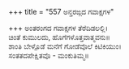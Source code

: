 +++
title = "557 ಅನ್ತರಙ್ಗದ ಗವಾಕ್ಷಗಳ"

+++
ಅಂತರಂಗದ ಗವಾಕ್ಷಗಳ ತೆರೆದಿಡಲಲ್ಲಿ।  
ಚಿಂತೆ ಕುಮುಲದು, ಹೊಗೆಗಳೊತ್ತವಾತ್ಮವನು॥  
ಶಾಂತಿ ಬೇಳ್ಪೊಡೆ ಮನೆಗೆ ಗೋಡೆವೊಲೆ ಕಿಟಿಕಿಯುಂ।  
ಸಂತತದಪೇಕ್ಷಿತವೊ - ಮಂಕುತಿಮ್ಮ॥  
